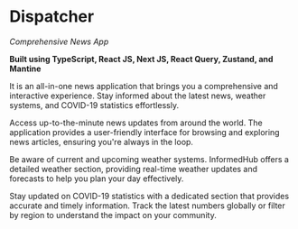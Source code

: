 # Dispatcher

_Comprehensive News App_

**Built using TypeScript, React JS, Next JS, React Query, Zustand, and Mantine**

It is an all-in-one news application that brings you a comprehensive and interactive experience. Stay informed about the latest news, weather systems, and COVID-19 statistics effortlessly.

Access up-to-the-minute news updates from around the world. The application provides a user-friendly interface for browsing and exploring news articles, ensuring you're always in the loop.

Be aware of current and upcoming weather systems. InformedHub offers a detailed weather section, providing real-time weather updates and forecasts to help you plan your day effectively.

Stay updated on COVID-19 statistics with a dedicated section that provides accurate and timely information. Track the latest numbers globally or filter by region to understand the impact on your community.

